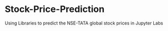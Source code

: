 # Stock-Price-Prediction

Using Libraries to predict the NSE-TATA global stock prices in Jupyter Labs 
